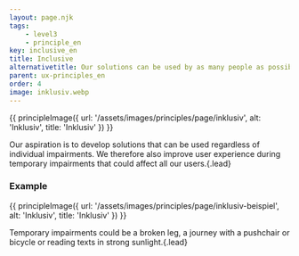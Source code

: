 ```yaml
---
layout: page.njk
tags: 
    - level3
    - principle_en
key: inclusive_en
title: Inclusive
alternativetitle: Our solutions can be used by as many people as possible in as many situations as possible.
parent: ux-principles_en
order: 4
image: inklusiv.webp
---
```


{{ principleImage({
  url: '/assets/images/principles/page/inklusiv',
  alt: 'Inklusiv',
  title: 'Inklusiv'
}) }}

Our aspiration is to develop solutions that can be used regardless of individual impairments. We therefore also improve user experience during temporary impairments that could affect all our users.{.lead}


### Example
{{ principleImage({
  url: '/assets/images/principles/page/inklusiv-beispiel',
  alt: 'Inklusiv',
  title: 'Inklusiv'
}) }}

Temporary impairments could be a broken leg, a journey with a pushchair or bicycle or reading texts in strong sunlight.{.lead}